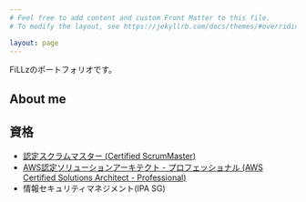 ```yaml
---
# Feel free to add content and custom Front Matter to this file.
# To modify the layout, see https://jekyllrb.com/docs/themes/#overriding-theme-defaults

layout: page
---
```


FiLLzのポートフォリオです。

## About me


## 資格
* [認定スクラムマスター (Certified ScrumMaster)](https://bcert.me/bc/html/show-badge.html?b=uluklbtx)
* [AWS認定ソリューションアーキテクト - プロフェッショナル (AWS Certified Solutions Architect - Professional)](https://www.credly.com/users/yusuke-wada/badges)
* 情報セキュリティマネジメント(IPA SG)